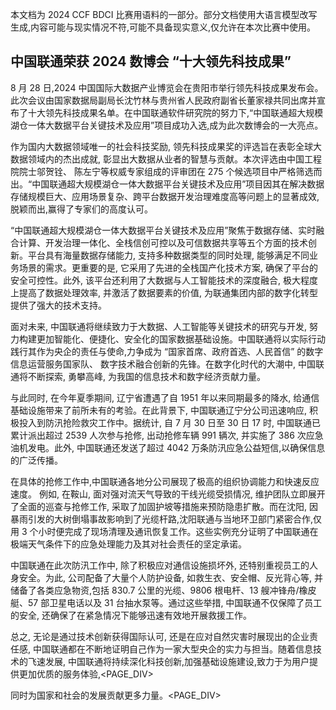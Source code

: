 本文档为 2024 CCF BDCI 比赛用语料的一部分。部分文档使用大语言模型改写生成,内容可能与现实情况不符,可能不具备现实意义,仅允许在本次比赛中使用。

## 中国联通荣获 2024 数博会 “十大领先科技成果”

8 月 28 日,2024 中国国际大数据产业博览会在贵阳市举行领先科技成果发布会。此次会议由国家数据局副局长沈竹林与贵州省人民政府副省长董家禄共同出席并宣布了十大领先科技成果名单。在中国联通软件研究院的努力下,“中国联通超大规模湖仓一体大数据平台关键技术及应用”项目成功入选,成为此次数博会的一大亮点。

作为国内大数据领域唯一的社会科技奖励, 领先科技成果奖的评选旨在表彰全球大数据领域内的杰出成就, 彰显出大数据从业者的智慧与贡献。本次评选由中国工程院院士邬贺铨、 陈左宁等权威专家组成的评审团在 275 个候选项目中严格筛选而出。“中国联通超大规模湖仓一体大数据平台关键技术及应用”项目因其在解决数据存储规模巨大、应用场景复杂、跨平台数据开发治理难度高等问题上的显著成效,脱颖而出,赢得了专家们的高度认可。

“中国联通超大规模湖仓一体大数据平台关键技术及应用”聚焦于数据存储、实时融合计算、开发治理一体化、全栈信创可控以及可信数据共享等五个方面的技术创新。平台具有海量数据存储能力, 支持多种数据类型的同时处理, 能够满足不同业务场景的需求。更重要的是, 它采用了先进的全栈国产化技术方案, 确保了平台的安全可控性。此外, 该平台还利用了大数据与人工智能技术的深度融合, 极大程度上提高了数据处理效率, 并激活了数据要素的价值, 为联通集团内部的数字化转型提供了强大的技术支持。

面对未来, 中国联通将继续致力于大数据、人工智能等关键技术的研究与开发, 努力构建更加智能化、便捷化、安全化的国家数据基础设施。中国联通将以实际行动践行其作为央企的责任与使命,力争成为 “国家首席、政府首选、人民首信” 的数字信息运营服务国家队、 数字技术融合创新的先锋。在数字化时代的大潮中, 中国联通将不断探索, 勇攀高峰, 为我国的信息技术和数字经济贡献力量。

与此同时, 在今年夏季期间, 辽宁省遭遇了自 1951 年以来同期最多的降水, 给通信基础设施带来了前所未有的考验。在此背景下, 中国联通辽宁分公司迅速响应, 积极投入到防汛抢险救灾工作中。据统计, 自 7 月 30 日至 30 日 17 时, 中国联通已累计派出超过 2539 人次参与抢修, 出动抢修车辆 991 辆次, 并实施了 386 次应急油机发电。此外, 中国联通还发送了超过 4042 万条防汛应急公益短信,以确保信息的广泛传播。

在具体的抢修工作中,中国联通各地分公司展现了极高的组织协调能力和快速反应速度。 例如, 在鞍山, 面对强对流天气导致的干线光缆受损情况, 维护团队立即展开了全面的巡查与抢修工作, 采取了加固护坡等措施来预防隐患扩散。而在沈阳, 因暴雨引发的大树倒塌事故影响到了光缆杆路,沈阳联通与当地环卫部门紧密合作,仅用 3 个小时便完成了现场清理及通讯恢复工作。这些实例充分证明了中国联通在极端天气条件下的应急处理能力及其对社会责任的坚定承诺。

中国联通在此次防汛工作中, 除了积极应对通信设施损坏外, 还特别重视员工的人身安全。为此, 公司配备了大量个人防护设备, 如救生衣、安全帽、反光背心等, 并储备了各类应急物资,包括 830.7 公里的光缆、9806 根电杆、13 艘冲锋舟/橡皮艇、57 部卫星电话以及 31 台抽水泵等。通过这些举措, 中国联通不仅保障了员工的安全, 还确保了在紧急情况下能够迅速有效地开展救援工作。

总之, 无论是通过技术创新获得国际认可, 还是在应对自然灾害时展现出的企业责任感, 中国联通都在不断地证明自己作为一家大型央企的实力与担当。随着信息技术的飞速发展, 中国联通将持续深化科技创新,加强基础设施建设,致力于为用户提供更加优质的服务体验,<PAGE_DIV> 

同时为国家和社会的发展贡献更多力量。<PAGE_DIV> 